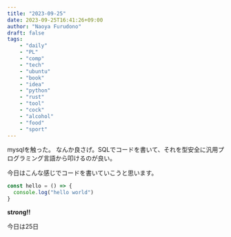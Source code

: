 ```yaml
---
title: "2023-09-25"
date: 2023-09-25T16:41:26+09:00
author: "Naoya Furudono"
draft: false
tags:
    - "daily"
    - "PL"
    - "comp"
    - "tech"
    - "ubuntu"
    - "book"
    - "idea"
    - "python"
    - "rust"
    - "tool"
    - "cock"
    - "alcohol"
    - "food"
    - "sport"
---
```


mysqlを触った。
なんか良さげ。SQLでコードを書いて、それを型安全に汎用プログラミング言語から叩けるのが良い。

今日はこんな感じでコードを書いていこうと思います。

```typescript
const hello = () => {
  console.log("hello world")
}
```

__st*ron*g!!__

今日は25日
